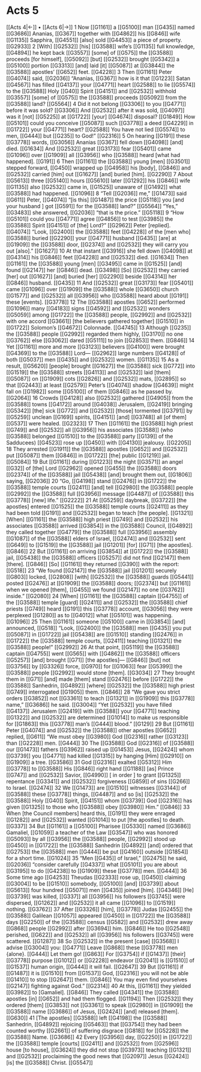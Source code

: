 # Acts 5
[[Acts 4|←]] • [[Acts 6|→]]
1 Now [[G1161]] a [[G5100]] man [[G435]] named [[G3686]] Ananias, [[G367]] together with [[G4862]] his [[G846]] wife [[G1135]] Sapphira, [[G4551]] [also] sold [[G4453]] a piece of property. [[G2933]] 
2 [With] [[G2532]] [his] [[G3588]] wife’s [[G1135]] full knowledge, [[G4894]] he kept back [[G3557]] [some] of [[G575]] the [[G3588]] proceeds [for himself], [[G5092]] [but] [[G2532]] brought [[G5342]] a [[G5100]] portion [[G3313]] [and] laid [it] [[G5087]] at [[G3844]] the [[G3588]] apostles’ [[G652]] feet. [[G4228]] 
3 Then [[G1161]] Peter [[G4074]] said, [[G2036]] “Ananias, [[G367]] how is it that [[G1223]] Satan [[G4567]] has filled [[G4137]] your [[G4771]] heart [[G2588]] to lie [[G5574]] to the [[G3588]] Holy [[G40]] Spirit [[G4151]] and [[G2532]] withhold [[G3557]] [some] of [[G575]] the [[G3588]] proceeds [[G5092]] from the [[G3588]] land? [[G5564]] 
4 Did it not belong [[G3306]] to you [[G4771]] before it was sold? [[G3306]] And [[G2532]] after it was sold, [[G4097]] was it [not] [[G5225]] at [[G1722]] [your] [[G4674]] disposal? [[G1849]] How [[G5101]] could you conceive [[G5087]] such [[G3778]] a deed [[G4229]] in [[G1722]] your [[G4771]] heart? [[G2588]] You have not lied [[G5574]] to men, [[G444]] but [[G235]] to God!” [[G2316]] 
5 On hearing [[G191]] these [[G3778]] words, [[G3056]] Ananias [[G367]] fell down [[G4098]] [and] died. [[G1634]] And [[G2532]] great [[G3173]] fear [[G5401]] came [[G1096]] over [[G1909]] all [[G3956]] who [[G3588]] heard [what had happened]. [[G191]] 
6 Then [[G1161]] the [[G3588]] young [men] [[G3501]] stepped forward, [[G450]] wrapped up [[G4958]] his [body], [[G846]] and [[G2532]] carried [him] out [[G1627]] [and] buried [him]. [[G2290]] 
7 About [[G5613]] three [[G5140]] hours [[G5610]] later [[G1292]] his [[G846]] wife [[G1135]] also [[G2532]] came in, [[G1525]] unaware of [[G1492]] what [[G3588]] had happened. [[G1096]] 
8 “Tell [[G2036]] me,” [[G1473]] said [[G611]] Peter, [[G4074]] “[is this] [[G1487]] the price [[G5118]] you [and your husband ] got [[G591]] for the [[G3588]] land?” [[G5564]] “Yes,” [[G3483]] she answered, [[G2036]] “that is the price.” [[G5118]] 
9 “How [[G5101]] could you [[G4771]] agree [[G4856]] to test [[G3985]] the [[G3588]] Spirit [[G4151]] of [the] Lord?” [[G2962]] Peter [replied]. [[G4074]] “Look, [[G2400]] the [[G3588]] feet [[G4228]] of the [men who] [[G3588]] buried [[G2290]] your [[G4771]] husband [[G435]] [are] at [[G1909]] the [[G3588]] door, [[G2374]] and [[G2532]] they will carry you out [also].” [[G1627]] 
10 At that instant [[G3916]] she fell down [[G4098]] at [[G4314]] his [[G846]] feet [[G4228]] and [[G2532]] died. [[G1634]] Then [[G1161]] the [[G3588]] young [men] [[G3495]] came in [[G1525]] [and] found [[G2147]] her [[G846]] dead. [[G3498]] [So] [[G2532]] they carried [her] out [[G1627]] [and] buried [her] [[G2290]] beside [[G4314]] her [[G846]] husband. [[G435]] 
11 And [[G2532]] great [[G3173]] fear [[G5401]] came [[G1096]] over [[G1909]] the [[G3588]] whole [[G3650]] church [[G1577]] and [[G2532]] all [[G3956]] who [[G3588]] heard about [[G191]] these [events]. [[G3778]] 
12 The [[G3588]] apostles [[G652]] performed [[G1096]] many [[G4183]] signs [[G4592]] and [[G2532]] wonders [[G5059]] among [[G1722]] the [[G3588]] people, [[G2992]] and [[G2532]] with one accord [[G3661]] [the believers gathered together] [[G1510]] in [[G1722]] Solomon’s [[G4672]] Colonnade. [[G4745]] 
13 Although [[G235]] the [[G3588]] people [[G2992]] regarded them highly, [[G3170]] no one [[G3762]] else [[G3062]] dared [[G5111]] to join [[G2853]] them. [[G846]] 
14 Yet [[G1161]] more and more [[G3123]] believers [[G4100]] were brought [[G4369]] to the [[G3588]] Lord— [[G2962]] large numbers [[G4128]] of both [[G5037]] men [[G435]] and [[G2532]] women. [[G1135]] 
15 As a result, [[G5620]] [people] brought [[G1627]] the [[G3588]] sick [[G772]] into [[G1519]] the [[G3588]] streets [[G4113]] and [[G2532]] laid [them] [[G5087]] on [[G1909]] cots [[G2826]] and [[G2532]] mats, [[G2895]] so that [[G2443]] at least [[G2579]] Peter’s [[G4074]] shadow [[G4639]] might fall on [[G1982]] some [[G5100]] of them [[G846]] as he passed by. [[G2064]] 
16 Crowds [[G4128]] also [[G2532]] gathered [[G4905]] from the [[G3588]] towns [[G4172]] around [[G4038]] Jerusalem, [[G2419]] bringing [[G5342]] [the] sick [[G772]] and [[G2532]] [those] tormented [[G3791]] by [[G5259]] unclean [[G169]] spirits, [[G4151]] [and] [[G3748]] all [of them] [[G537]] were healed. [[G2323]] 
17 Then [[G1161]] the [[G3588]] high priest [[G749]] and [[G2532]] all [[G3956]] his associates [[G3588]] (who [[G3588]] belonged [[G1510]] to the [[G3588]] party [[G139]] of the Sadducees) [[G4523]] rose up [[G450]] with [[G4130]] jealousy. [[G2205]] 
18 They arrested [[G1911]] the [[G3588]] apostles [[G652]] and [[G2532]] put [[G5087]] them [[G846]] in [[G1722]] [the] public [[G1219]] jail. [[G5084]] 
19 But [[G1161]] during [[G1223]] the night [[G3571]] an angel [[G32]] of [the] Lord [[G2962]] opened [[G455]] the [[G3588]] doors [[G2374]] of the [[G3588]] jail [[G5438]] [and] brought them out, [[G1806]] saying, [[G2036]] 
20 “Go, [[G4198]] stand [[G2476]] in [[G1722]] the [[G3588]] temple courts [[G2411]] [and] tell [[G2980]] the [[G3588]] people [[G2992]] the [[G3588]] full [[G3956]] message [[G4487]] of [[G3588]] this [[G3778]] [new] life.” [[G2222]] 
21 At [[G5259]] daybreak, [[G3722]] [the apostles] entered [[G1525]] the [[G3588]] temple courts [[G2411]] as they had been told [[G191]] and [[G2532]] began to teach [the people]. [[G1321]] [When] [[G1161]] the [[G3588]] high priest [[G749]] and [[G2532]] his associates [[G3588]] arrived [[G3854]] in the [[G3588]] Council, [[G4892]] they called together [[G4779]] the [[G3588]] full [[G3956]] assembly [[G1087]] of the [[G3588]] elders of Israel, [[G2474]] and [[G2532]] sent [[G649]] to [[G1519]] the [[G3588]] jail [[G1201]] [for] [[G71]] [the apostles]. [[G846]] 
22 But [[G1161]] on arriving [[G3854]] at [[G1722]] the [[G3588]] jail, [[G5438]] the [[G3588]] officers [[G5257]] did not find [[G2147]] them [there]. [[G846]] [So] [[G1161]] they returned [[G390]] with the report: [[G518]] 
23 “We found [[G2147]] the [[G3588]] jail [[G1201]] securely [[G803]] locked, [[G2808]] [with] [[G2532]] the [[G3588]] guards [[G5441]] posted [[G2476]] at [[G1909]] the [[G3588]] doors; [[G2374]] but [[G1161]] when we opened [them], [[G455]] we found [[G2147]] no one [[G3762]] inside.” [[G2080]] 
24 [When] [[G1161]] the [[G3588]] captain [[G4755]] of the [[G3588]] temple [guard] [[G2411]] and [[G2532]] the [[G3588]] chief priests [[G749]] heard [[G191]] this [[G3778]] account, [[G3056]] they were perplexed [[G1280]] as to [[G4012]] what [[G5101]] was happening. [[G1096]] 
25 Then [[G1161]] someone [[G5100]] came in [[G3854]] [and] announced, [[G518]] “Look, [[G2400]] the [[G3588]] men [[G435]] you put [[G5087]] in [[G1722]] jail [[G5438]] are [[G1510]] standing [[G2476]] in [[G1722]] the [[G3588]] temple courts, [[G2411]] teaching [[G1321]] the [[G3588]] people!” [[G2992]] 
26 At that point, [[G5119]] the [[G3588]] captain [[G4755]] went [[G565]] with [[G4862]] the [[G3588]] officers [[G5257]] [and] brought [[G71]] [the apostles]— [[G846]] [but] not [[G3756]] by [[G3326]] force, [[G970]] for [[G1063]] fear [[G5399]] the [[G3588]] people [[G2992]] would stone [them]. [[G3034]] 
27 They brought them in [[G71]] [and] made [them] stand [[G2476]] before [[G1722]] the [[G3588]] Sanhedrin, [[G4892]] [where] [[G2532]] the [[G3588]] high priest [[G749]] interrogated [[G1905]] them. [[G846]] 
28 “We gave you strict orders [[G3852]] not [[G3361]] to teach [[G1321]] in [[G1909]] this [[G3778]] name,” [[G3686]] he said. [[G3004]] “Yet [[G2532]] you have filled [[G4137]] Jerusalem [[G2419]] with [[G3588]] your [[G4771]] teaching [[G1322]] and [[G2532]] are determined [[G1014]] to make us responsible for [[G1863]] this [[G3778]] man’s [[G444]] blood.” [[G129]] 
29 But [[G1161]] Peter [[G4074]] and [[G2532]] the [[G3588]] other apostles [[G652]] replied, [[G611]] “We must obey [[G3980]] God [[G2316]] rather [[G3123]] than [[G2228]] men. [[G444]] 
30 The [[G3588]] God [[G2316]] of [[G3588]] our [[G1473]] fathers [[G3962]] raised up [[G1453]] Jesus, [[G2424]] whom [[G3739]] you [[G4771]] had killed [[G1315]] by hanging [Him] [[G2910]] on [[G1909]] a tree. [[G3586]] 
31 God [[G2316]] exalted [[G5312]] Him [[G3778]] to [[G3588]] His [[G846]] right hand [[G1188]] [as] Prince [[G747]] and [[G2532]] Savior, [[G4990]] [ in order ] to grant [[G1325]] repentance [[G3341]] and [[G2532]] forgiveness [[G859]] of sins [[G266]] to Israel. [[G2474]] 
32 We [[G1473]] are [[G1510]] witnesses [[G3144]] of [[G3588]] these [[G3778]] things, [[G4487]] and so [is] [[G2532]] the [[G3588]] Holy [[G40]] Spirit, [[G4151]] whom [[G3739]] God [[G2316]] has given [[G1325]] to those who [[G3588]] obey [[G3980]] Him.” [[G846]] 
33 When [the Council members] heard this, [[G191]] they were enraged [[G1282]] and [[G2532]] wanted [[G1014]] to put [the apostles] to death. [[G337]] 
34 But [[G1161]] a [[G5100]] Pharisee [[G5330]] named [[G3686]] Gamaliel, [[G1059]] a teacher of the Law [[G3547]] who was honored [[G5093]] by all [[G3956]] the [[G3588]] people, [[G2992]] stood up [[G450]] in [[G1722]] the [[G3588]] Sanhedrin [[G4892]] [and] ordered that [[G2753]] the [[G3588]] men [[G444]] be put [[G4160]] outside [[G1854]] for a short time. [[G1024]] 
35 “Men [[G435]] of Israel,” [[G2475]] he said, [[G2036]] “consider carefully [[G4337]] what [[G5101]] you are about [[G3195]] to do [[G4238]] to [[G1909]] these [[G3778]] men. [[G444]] 
36 Some time ago [[G4253]] Theudas [[G2333]] rose up, [[G450]] claiming [[G3004]] to be [[G1510]] somebody, [[G5100]] [and] [[G3739]] about [[G5613]] four hundred [[G5071]] men [[G435]] joined [him]. [[G4346]] [He] [[G3739]] was killed, [[G337]] all [[G3956]] his followers [[G3745]] were dispersed, [[G1262]] and [[G2532]] it all came [[G1096]] to [[G1519]] nothing. [[G3762]] 
37 After [[G3326]] [him], [[G3778]] Judas [[G2455]] the [[G3588]] Galilean [[G1057]] appeared [[G450]] in [[G1722]] the [[G3588]] days [[G2250]] of the [[G3588]] census [[G582]] and [[G2532]] drew away [[G868]] people [[G2992]] after [[G3694]] him. [[G846]] He too [[G2548]] perished, [[G622]] and [[G2532]] all [[G3956]] his followers [[G3745]] were scattered. [[G1287]] 
38 So [[G2532]] in the present [case] [[G3568]] I advise [[G3004]] you: [[G4771]] Leave [[G868]] these [[G3778]] men {alone}. [[G444]] Let them go! [[G863]] For [[G3754]] if [[G1437]] [their] [[G3778]] purpose [[G1012]] or [[G2228]] endeavor [[G2041]] is [[G1510]] of [[G1537]] human origin, [[G444]] it will fail. [[G2647]] 
39 But [[G1161]] if [[G1487]] it is [[G1510]] from [[G1537]] God, [[G2316]] you will not be able [[G1410]] to stop [[G2647]] them. [[G846]] You may even find yourselves [[G2147]] fighting against God.” [[G2314]] 
40 At this, [[G1161]] they yielded [[G3982]] to [Gamaliel]. [[G846]] They called [[G4341]] the [[G3588]] apostles [in] [[G652]] and had them flogged. [[G1194]] Then [[G2532]] they ordered [them] [[G3853]] not [[G3361]] to speak [[G2980]] in [[G1909]] the [[G3588]] name [[G3686]] of Jesus, [[G2424]] [and] released [them]. [[G630]] 
41 [The apostles] [[G3588]] left [[G4198]] the [[G3588]] Sanhedrin, [[G4892]] rejoicing [[G5463]] that [[G3754]] they had been counted worthy [[G2661]] of suffering disgrace [[G818]] for [[G5228]] the [[G3588]] Name. [[G3686]] 
42 Every [[G3956]] day, [[G2250]] in [[G1722]] the [[G3588]] temple [courts] [[G2411]] and [[G2532]] from [[G2596]] house [to house], [[G3624]] they did not stop [[G3973]] teaching [[G1321]] and [[G2532]] proclaiming the good news that [[G2097]] Jesus [[G2424]] [is] the [[G3588]] Christ. [[G5547]] 
